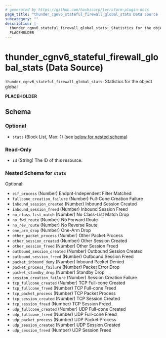 ```yaml
---
# generated by https://github.com/hashicorp/terraform-plugin-docs
page_title: "thunder_cgnv6_stateful_firewall_global_stats Data Source - terraform-provider-thunder"
subcategory: ""
description: |-
  thunder_cgnv6_stateful_firewall_global_stats: Statistics for the object global
  PLACEHOLDER
---
```


# thunder_cgnv6_stateful_firewall_global_stats (Data Source)

`thunder_cgnv6_stateful_firewall_global_stats`: Statistics for the object global

__PLACEHOLDER__



<!-- schema generated by tfplugindocs -->
## Schema

### Optional

- `stats` (Block List, Max: 1) (see [below for nested schema](#nestedblock--stats))

### Read-Only

- `id` (String) The ID of this resource.

<a id="nestedblock--stats"></a>
### Nested Schema for `stats`

Optional:

- `eif_process` (Number) Endpnt-Independent Filter Matched
- `fullcone_creation_failure` (Number) Full-Cone Creation Failure
- `inbound_session_created` (Number) Inbound Session Created
- `inbound_session_freed` (Number) Inbound Session Freed
- `no_class_list_match` (Number) No Class-List Match Drop
- `no_fwd_route` (Number) No Forward Route
- `no_rev_route` (Number) No Reverse Route
- `one_arm_drop` (Number) One-Arm Drop
- `other_packet_process` (Number) Other Packet Process
- `other_session_created` (Number) Other Session Created
- `other_session_freed` (Number) Other Session Freed
- `outbound_session_created` (Number) Outbound Session Created
- `outbound_session_freed` (Number) Outbound Session Freed
- `packet_inbound_deny` (Number) Inbound Packet Denied
- `packet_process_failure` (Number) Packet Error Drop
- `packet_standby_drop` (Number) Standby Drop
- `session_creation_failure` (Number) Session Creation Failure
- `tcp_fullcone_created` (Number) TCP Full-cone Created
- `tcp_fullcone_freed` (Number) TCP Full-cone Freed
- `tcp_packet_process` (Number) TCP Packet Process
- `tcp_session_created` (Number) TCP Session Created
- `tcp_session_freed` (Number) TCP Session Freed
- `udp_fullcone_created` (Number) UDP Full-cone Created
- `udp_fullcone_freed` (Number) UDP Full-cone Freed
- `udp_packet_process` (Number) UDP Packet Process
- `udp_session_created` (Number) UDP Session Created
- `udp_session_freed` (Number) UDP Session Freed


